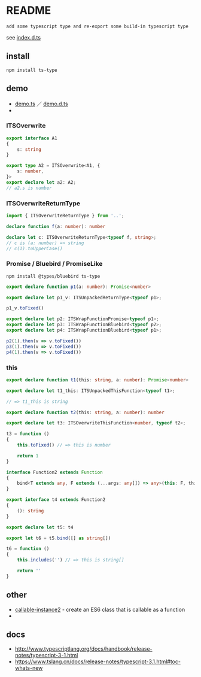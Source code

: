 # README

    add some typescript type and re-export some build-in typescript type

see [index.d.ts](https://github.com/bluelovers/ws-ts-type/tree/master/packages/ts-type/index.d.ts)

## install

```nodemon
npm install ts-type
```

## demo

- [demo.ts](https://github.com/bluelovers/ws-ts-type/tree/master/packages/ts-type/test/demo.ts) ／ [demo.d.ts](https://github.com/bluelovers/ws-ts-type/tree/master/packages/ts-type/test/demo.d.ts)
- 

### ITSOverwrite

```ts
export interface A1
{
	s: string
}

export type A2 = ITSOverwrite<A1, {
	s: number,
}>
export declare let a2: A2;
// a2.s is number
```

### ITSOverwriteReturnType

```ts
import { ITSOverwriteReturnType } from '..';

declare function f(a: number): number

declare let c: ITSOverwriteReturnType<typeof f, string>;
// c is (a: number) => string
// c(1).toUpperCase()
```

### Promise / Bluebird / PromiseLike

```nodemon
npm install @types/bluebird ts-type
```

```ts
export declare function p1(a: number): Promise<number>

export declare let p1_v: ITSUnpackedReturnType<typeof p1>;

p1_v.toFixed()

export declare let p2: ITSWrapFunctionPromise<typeof p1>;
export declare let p3: ITSWrapFunctionBluebird<typeof p2>;
export declare let p4: ITSWrapFunctionBluebird<typeof p1>;

p2(1).then(v => v.toFixed())
p3(1).then(v => v.toFixed())
p4(1).then(v => v.toFixed())
```

### this

```ts
export declare function t1(this: string, a: number): Promise<number>

export declare let t1_this: ITSUnpackedThisFunction<typeof t1>;

// => t1_this is string
```

```ts
export declare function t2(this: string, a: number): number

export declare let t3: ITSOverwriteThisFunction<number, typeof t2>;

t3 = function ()
{
	this.toFixed() // => this is number

	return 1
}
```

```ts
interface Function2 extends Function
{
	bind<T extends any, F extends (...args: any[]) => any>(this: F, thisArg: T, ...argArray: any[]): ITSOverwriteThisFunction<T, F>;
}

export interface t4 extends Function2
{
	(): string
}

export declare let t5: t4

export let t6 = t5.bind([] as string[])

t6 = function ()
{
	this.includes('') // => this is string[]

	return ''
}
```

## other

- [callable-instance2](https://www.npmjs.com/package/callable-instance2) - create an ES6 class that is callable as a function
- 

## docs

- http://www.typescriptlang.org/docs/handbook/release-notes/typescript-3-1.html
- https://www.tslang.cn/docs/release-notes/typescript-3.1.html#toc-whats-new
